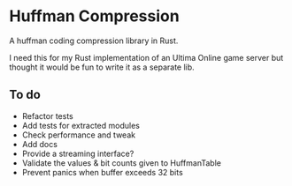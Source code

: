 # Huffman Compression

A huffman coding compression library in Rust.

I need this for my Rust implementation of an Ultima Online game server but thought it would be fun to write it as a separate lib.

## To do
- Refactor tests
- Add tests for extracted modules
- Check performance and tweak
- Add docs
- Provide a streaming interface?
- Validate the values & bit counts given to HuffmanTable
- Prevent panics when buffer exceeds 32 bits
